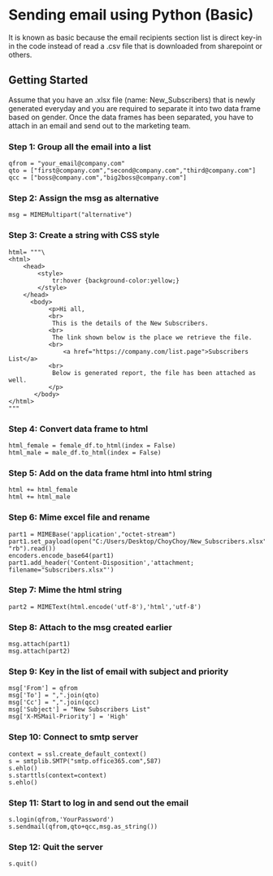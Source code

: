 # Sending email using Python (Basic)

It is known as basic because the email recipients section list is direct key-in in the code instead of read a .csv file that is downloaded from sharepoint or others.

## Getting Started

Assume that you have an .xlsx file (name: New_Subscribers) that is newly generated everyday and you are required to separate it into two data frame based on gender. Once the data frames has been separated, you have to attach in an email and send out to the marketing team. 

### Step 1: Group all the email into a list

```
qfrom = "your_email@company.com"
qto = ["first@company.com","second@company.com","third@company.com"]
qcc = ["boss@company.com","big2boss@company.com"]
```

### Step 2: Assign the msg as alternative

```
msg = MIMEMultipart("alternative")
```

### Step 3: Create a string with CSS style
```
html= """\
<html>
    <head>
        <style>
            tr:hover {background-color:yellow;}
        </style>
    </head>
      <body>
           <p>Hi all,
           <br>
            This is the details of the New Subscribers.
           <br>   
            The link shown below is the place we retrieve the file.
           <br>
               <a href="https://company.com/list.page">Subscribers List</a>
           <br>
            Below is generated report, the file has been attached as well.
           </p>
       </body>
</html>
"""
```
### Step 4: Convert data frame to html
```
html_female = female_df.to_html(index = False)
html_male = male_df.to_html(index = False)
```

### Step 5: Add on the data frame html into html string
```
html += html_female
html += html_male
```

### Step 6: Mime excel file and rename
```
part1 = MIMEBase('application',"octet-stream")
part1.set_payload(open("C:/Users/Desktop/ChoyChoy/New_Subscribers.xlsx", "rb").read())
encoders.encode_base64(part1)
part1.add_header('Content-Disposition','attachment; filename="Subscribers.xlsx"')
```

### Step 7: Mime the html string
```
part2 = MIMEText(html.encode('utf-8'),'html','utf-8')
```

### Step 8: Attach to the msg created earlier
```
msg.attach(part1)
msg.attach(part2)
```

### Step 9: Key in the list of email with subject and priority
```
msg['From'] = qfrom
msg['To'] = ",".join(qto)
msg['Cc'] = ",".join(qcc)
msg['Subject'] = "New Subscribers List"
msg['X-MSMail-Priority'] = 'High'
```

### Step 10: Connect to smtp server
```
context = ssl.create_default_context()
s = smtplib.SMTP("smtp.office365.com",587)
s.ehlo()
s.starttls(context=context)
s.ehlo()
```

### Step 11: Start to log in and send out the email
```
s.login(qfrom,'YourPassword')
s.sendmail(qfrom,qto+qcc,msg.as_string())
```

### Step 12: Quit the server
```
s.quit()
```
